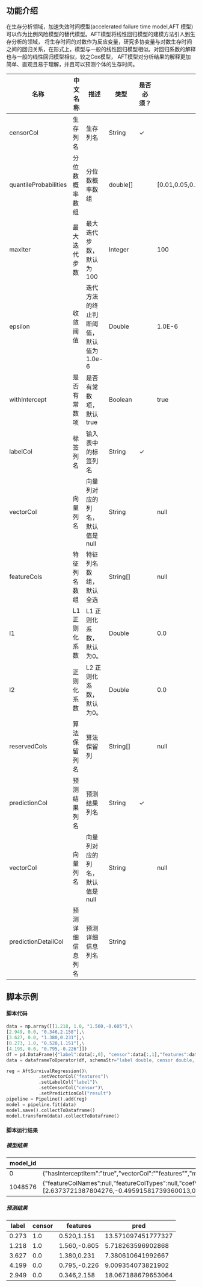 ## 功能介绍

在生存分析领域，加速失效时间模型(accelerated failure time model,AFT 模型)可以作为比例风险模型的替代模型。AFT模型将线性回归模型的建模方法引人到生存分析的领域， 将生存时间的对数作为反应变量，研究多协变量与对数生存时间之间的回归关系，在形式上，模型与一般的线性回归模型相似。对回归系数的解释也与一般的线性回归模型相似，较之Cox模型， AFT模型对分析结果的解释更加简单、直观且易于理解，并且可以预测个体的生存时间。

<!-- OLD_TABLE -->
<!-- This is the start of auto-generated parameter info -->
<!-- DO NOT EDIT THIS PART!!! -->
| 名称 | 中文名称 | 描述 | 类型 | 是否必须？ | 默认值 |
| --- | --- | --- | --- | --- | --- |
| censorCol | 生存列名 | 生存列名 | String | ✓ |  |
| quantileProbabilities | 分位数概率数组 | 分位数概率数组 | double[] |  | [0.01,0.05,0.1,0.25,0.5,0.75,0.9,0.95,0.99] |
| maxIter | 最大迭代步数 | 最大迭代步数，默认为 100 | Integer |  | 100 |
| epsilon | 收敛阈值 | 迭代方法的终止判断阈值，默认值为 1.0e-6 | Double |  | 1.0E-6 |
| withIntercept | 是否有常数项 | 是否有常数项，默认true | Boolean |  | true |
| labelCol | 标签列名 | 输入表中的标签列名 | String | ✓ |  |
| vectorCol | 向量列名 | 向量列对应的列名，默认值是null | String |  | null |
| featureCols | 特征列名数组 | 特征列名数组，默认全选 | String[] |  | null |
| l1 | L1 正则化系数 | L1 正则化系数，默认为0。 | Double |  | 0.0 |
| l2 | 正则化系数 | L2 正则化系数，默认为0。 | Double |  | 0.0 |
| reservedCols | 算法保留列名 | 算法保留列 | String[] |  | null |
| predictionCol | 预测结果列名 | 预测结果列名 | String | ✓ |  |
| vectorCol | 向量列名 | 向量列对应的列名，默认值是null | String |  | null |
| predictionDetailCol | 预测详细信息列名 | 预测详细信息列名 | String |  |  |<!-- This is the end of auto-generated parameter info -->

## 脚本示例
#### 脚本代码
```python
data = np.array([[1.218, 1.0, "1.560,-0.605"],\
[2.949, 0.0, "0.346,2.158"],\
[3.627, 0.0, "1.380,0.231"],\
[0.273, 1.0, "0.520,1.151"],\
[4.199, 0.0, "0.795,-0.226"]])
df = pd.DataFrame({"label":data[:,0], "censor":data[:,1],"features":data[:,2]})
data = dataframeToOperator(df, schemaStr="label double, censor double, features string",op_type="batch")

reg = AftSurvivalRegression()\
			.setVectorCol("features")\
			.setLabelCol("label")\
			.setCensorCol("censor")\
			.setPredictionCol("result")
pipeline = Pipeline().add(reg)
model = pipeline.fit(data)
model.save().collectToDataframe()
model.transform(data).collectToDataframe()
```

#### 脚本运行结果
##### 模型结果

| model_id   | model_info | label_value |
| --- | --- | --- |
| 0          | {"hasInterceptItem":"true","vectorCol":"\"features\"","modelName":"\"AFTSurvivalRegTrainBatchOp\"","labelCol":null,"linearModelType":"\"AFT\"","vectorSize":"3"} | NULL        |
| 1048576    | {"featureColNames":null,"featureColTypes":null,"coefVector":{"data":[2.6373721387804276,-0.49591581739360013,0.19847648151323818,1.5469720551612485]},"coefVectors":null} | NULL        |

##### 预测结果
| label      | censor     | features   | pred       |
| --- | --- | --- | --- |
| 0.273      | 1.0        | 0.520,1.151 | 13.571097451777327 |
| 1.218      | 1.0        | 1.560,-0.605 | 5.718263596902868 |
| 3.627      | 0.0        | 1.380,0.231 | 7.380610641992667 |
| 4.199      | 0.0        | 0.795,-0.226 | 9.009354073821902 |
| 2.949      | 0.0        | 0.346,2.158 | 18.067188679653064 |